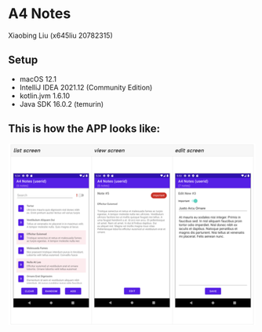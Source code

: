 # A4 Notes
Xiaobing Liu (x645liu 20782315)

## Setup
* macOS 12.1 
* IntelliJ IDEA 2021.12 (Community Edition)
* kotlin.jvm 1.6.10
* Java SDK 16.0.2 (temurin)

## This is how the APP looks like:
![plot](./demo.png "demo")
